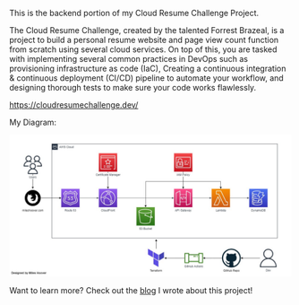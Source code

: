 This is the backend portion of my Cloud Resume Challenge Project. 

The Cloud Resume Challenge, created by the talented Forrest Brazeal, is a project to build a personal resume website and page view count function from scratch using several cloud services. On top of this, you are tasked with implementing several common practices in DevOps such as provisioning infrastructure as code (IaC), Creating a continuous integration & continuous deployment (CI/CD) pipeline to automate your workflow, and designing thorough tests to make sure your code works flawlessly.

https://cloudresumechallenge.dev/



My Diagram:

![Diagram](/crc-diagram.jpg)

Want to learn more? Check out the [blog](https://www.linkedin.com/feed/update/urn:li:ugcPost:6953498773725597696?updateEntityUrn=urn%3Ali%3Afs_updateV2%3A%28urn%3Ali%3AugcPost%3A6953498773725597696%2CFEED_DETAIL%2CEMPTY%2CDEFAULT%2Cfalse%29) I wrote about this project!